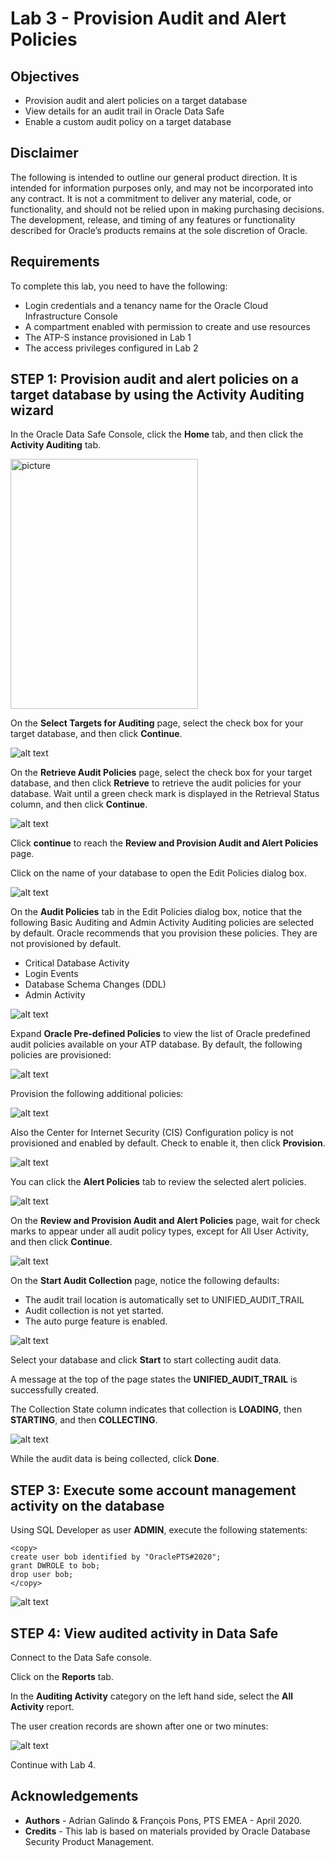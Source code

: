 # Lab 3 - Provision Audit and Alert Policies #


## Objectives

* Provision audit and alert policies on a target database
* View details for an audit trail in Oracle Data Safe
* Enable a custom audit policy on a target database


## Disclaimer ##

The following is intended to outline our general product direction. It is intended for information purposes only, and may not be incorporated into any contract. It is not a commitment to deliver any material, code, or functionality, and should not be relied upon in making purchasing decisions. The development, release, and timing of any features or functionality described for Oracle’s products remains at the sole discretion of Oracle.

## Requirements ##

To complete this lab, you need to have the following:
* Login credentials and a tenancy name for the Oracle Cloud Infrastructure Console
* A compartment enabled with permission to create and use resources
* The ATP-S instance provisioned in Lab 1
* The access privileges configured in Lab 2

## STEP 1: Provision audit and alert policies on a target database by using the Activity Auditing wizard

In the Oracle Data Safe Console, click the **Home** tab, and then click the **Activity Auditing** tab.

<!--![alt text](./images/img01.png " ")-->
<img src="./images/img01.png" alt="picture" width="300" height="400" />

On the **Select Targets for Auditing** page, select the check box for your target database, and then click **Continue**.

![alt text](./images/img02.png " ")

On the **Retrieve Audit Policies** page, select the check box for your target database, and then click **Retrieve** to retrieve the audit policies for your database. Wait until a green check mark is displayed in the Retrieval Status column, and then click **Continue**.

![alt text](./images/img03.png " ")

Click **continue** to reach the **Review and Provision Audit and Alert Policies** page.

Click on the name of your database to open the Edit Policies dialog box.

![alt text](./images/img05.png " ")

On the **Audit Policies** tab in the Edit Policies dialog box, notice that the following Basic Auditing and Admin Activity Auditing policies are selected by default. Oracle recommends that you provision these policies. They are not provisioned by default.

*	Critical Database Activity
*	Login Events
*	Database Schema Changes (DDL)
*	Admin Activity

![alt text](./images/img06.png " ")

Expand **Oracle Pre-defined Policies** to view the list of Oracle predefined audit policies available on your ATP database. By default, the following policies are provisioned:

![alt text](./images/img07.png " ")

Provision the following additional policies:

![alt text](./images/img08.png " ")

Also the Center for Internet Security (CIS) Configuration policy is not provisioned and enabled by default. Check to enable it, then click **Provision**.

![alt text](./images/img09.png " ")

You can click the **Alert Policies** tab to review the selected alert policies.

![alt text](./images/img10.png " ")

On the **Review and Provision Audit and Alert Policies** page, wait for check marks to appear under all audit policy types, except for All User Activity, and then click **Continue**.

![alt text](./images/img11.png " ")

On the **Start Audit Collection** page, notice the following defaults:

*	The audit trail location is automatically set to UNIFIED_AUDIT_TRAIL
*	Audit collection is not yet started.
*	The auto purge feature is enabled.

![alt text](./images/img12.png " ")

Select your database and click **Start** to start collecting audit data.

A message at the top of the page states the **UNIFIED\_AUDIT\_TRAIL** is successfully created.

The Collection State column indicates that collection is **LOADING**, then **STARTING**, and then **COLLECTING**.

![alt text](./images/img13.png " ")

While the audit data is being collected, click **Done**.

## STEP 3: Execute some account management activity on the database

Using SQL Developer as user **ADMIN**, execute the following statements:

````
<copy>
create user bob identified by "OraclePTS#2020";
grant DWROLE to bob;
drop user bob;
</copy>
````

![alt text](./images/img14.png " ")

## STEP 4: View audited activity in Data Safe

Connect to the Data Safe console.

Click on the **Reports** tab.

In the **Auditing Activity** category on the left hand side, select the **All Activity** report.

The user creation records are shown after one or two minutes:

![alt text](./images/img15.png " ")

Continue with Lab 4.

## Acknowledgements ##

- **Authors** - Adrian Galindo & François Pons, PTS EMEA - April 2020.
- **Credits** - This lab is based on materials provided by Oracle Database Security Product Management.

